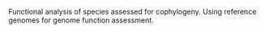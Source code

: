 Functional analysis of species assessed for cophylogeny. 
Using reference genomes for genome function assessment.

